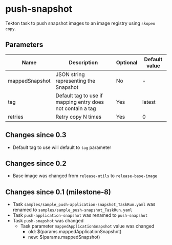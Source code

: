 # push-snapshot

Tekton task to push snapshot images to an image registry using `skopeo copy`.

## Parameters

| Name           | Description                                                                                     | Optional | Default value |
|----------------|-------------------------------------------------------------------------------------------------|----------|---------------|
| mappedSnapshot | JSON string representing the Snapshot                                                           | No       | -             |
| tag            | Default tag to use if mapping entry does not contain a tag | Yes     | latest        |
| retries        | Retry copy N times                                                                              | Yes      | 0             |

## Changes since 0.3

* Default tag to use will default to `tag` parameter

## Changes since 0.2

  * Base image was changed from `release-utils` to `release-base-image`

## Changes since 0.1 (milestone-8)

  * Task `samples/sample_push-application-snapshot_TaskRun.yaml` was renamed to `samples/sample_push-snapshot_TaskRun.yaml`
  * Task `push-application-snapshot` was renamed to `push-snapshot`
  * Task `push-snapshot` was changed
    * Task parameter `mappedApplicationSnapshot` value was changed
      * old: $(params.mappedApplicationSnapshot)
      * new: $(params.mappedSnapshot)
